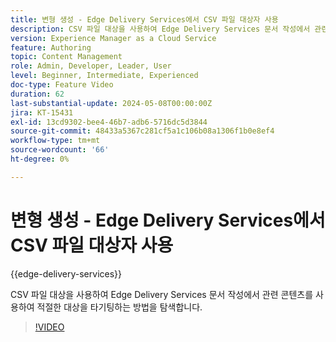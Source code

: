 ```yaml
---
title: 변형 생성 - Edge Delivery Services에서 CSV 파일 대상자 사용
description: CSV 파일 대상을 사용하여 Edge Delivery Services 문서 작성에서 관련 콘텐츠를 사용하여 적절한 대상을 타기팅하는 방법을 탐색합니다.
version: Experience Manager as a Cloud Service
feature: Authoring
topic: Content Management
role: Admin, Developer, Leader, User
level: Beginner, Intermediate, Experienced
doc-type: Feature Video
duration: 62
last-substantial-update: 2024-05-08T00:00:00Z
jira: KT-15431
exl-id: 13cd9302-bee4-46b7-adb6-5716dc5d3844
source-git-commit: 48433a5367c281cf5a1c106b08a1306f1b0e8ef4
workflow-type: tm+mt
source-wordcount: '66'
ht-degree: 0%

---
```


# 변형 생성 - Edge Delivery Services에서 CSV 파일 대상자 사용

{{edge-delivery-services}}

CSV 파일 대상을 사용하여 Edge Delivery Services 문서 작성에서 관련 콘텐츠를 사용하여 적절한 대상을 타기팅하는 방법을 탐색합니다.

>[!VIDEO](https://video.tv.adobe.com/v/3428793/?learn=on)

